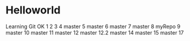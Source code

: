 # Helloworld
Learning Git
OK
1
2
3
4
master 5
master 6
master 7
master 8
myRepo 9
master 10
master 11
master 12
master 12.2
master 14
master 15
master 17
